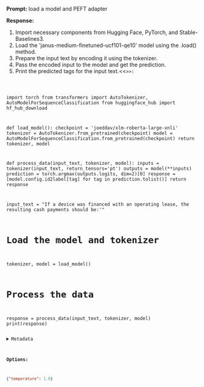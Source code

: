 **Prompt:**
load a model and PEFT adapter

**Response:**
1. Import necessary components from Hugging Face, PyTorch, and Stable-Baselines3.
2. Load the 'janus-medium-finetuned-ucf101-qe10' model using the .load() method.
3. Prepare the input text by encoding it using the tokenizer.
4. Pass the encoded input to the model and get the prediction.
5. Print the predicted tags for the input text.<<<code>>>:


import torch
from transformers import AutoTokenizer, AutoModelForSequenceClassification
from huggingface_hub import hf_hub_download

def load_model():
    checkpoint = 'joeddav/xlm-roberta-large-xnli'
    tokenizer = AutoTokenizer.from_pretrained(checkpoint)
    model = AutoModelForSequenceClassification.from_pretrained(checkpoint)
    return tokenizer, model

def process_data(input_text, tokenizer, model):
    inputs = tokenizer(input_text, return_tensors='pt')
    outputs = model(**inputs)
    prediction = torch.argmax(outputs.logits, dim=2)[0]
    response = [model.config.id2label[tag] for tag in prediction.tolist()]
    return response


input_text = "If a device was financed with an operating lease, the resulting cash payments should be:'"

# Load the model and tokenizer
tokenizer, model = load_model()
# Process the data
response = process_data(input_text, tokenizer, model)
print(response)

<details><summary>Metadata</summary>

- Duration: 16924 ms
- Datetime: 2024-01-10T19:32:30.411037
- Model: gorilla-7b-hf-v1

</details>

**Options:**
```json
{"temperature": 1.0}
```

